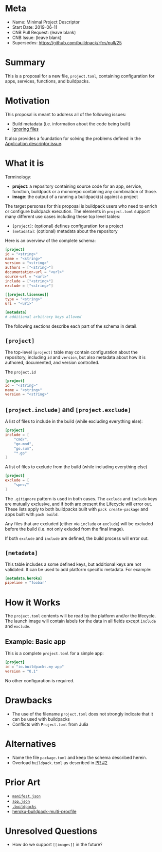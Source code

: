 # Meta
[meta]: #meta
- Name: Minimal Project Descriptor
- Start Date: 2019-06-11
- CNB Pull Request: (leave blank)
- CNB Issue: (leave blank)
- Supersedes: https://github.com/buildpack/rfcs/pull/25

# Summary
[summary]: #summary

This is a proposal for a new file, `project.toml`, containing configuration for apps, services, functions, and buildpacks.

# Motivation
[motivation]: #motivation

This proposal is meant to address all of the following issues:

* Build metadata (i.e. information about the code being built)
* [Ignoring files](https://github.com/buildpack/pack/issues/210)

It also provides a foundation for solving the problems defined in the [Application descriptor issue](https://github.com/buildpack/spec/issues/44).

# What it is
[what-it-is]: #what-it-is

Terminology:

* **project**: a repository containing source code for an app, service, function, buildpack or a monorepo containing any combination of those.
* **image**: the output of a running a buildpack(s) against a project

The target personas for this proposal is buildpack users who need to enrich or configure buildpack execution. The elements in  `project.toml` support many different use cases including these top level tables:

- `[project]`: (optional) defines configuration for a project
- `[metadata]`: (optional) metadata about the repository

Here is an overview of the complete schema:

```toml
[project]
id = "<string>"
name = "<string>"
version = "<string>"
authors = ["<string>"]
documentation-url = "<url>"
source-url = "<url>"
include = ["<string>"]
exclude = ["<string>"]

[[project.licenses]]
type = "<string>"
uri = "<uri>"

[metadata]
# additional arbitrary keys allowed
```

The following sections describe each part of the schema in detail.

## `[project]`

The top-level `[project]` table may contain configuration about the repository, including `id` and `version`, but also metadata about how it is authored, documented, and version controlled.

The `project.id`

```toml
[project]
id = "<string>"
name = "<string>"
version = "<string>"
```

## `[project.include]` and `[project.exclude]`

A list of files to include in the build (while excluding everything else):

```toml
[project]
include = [
    "cmd/",
    "go.mod",
    "go.sum",
    "*.go"
]
```

A list of files to exclude from the build (while including everything else)

```toml
[project]
exclude = [
    "spec/"
]
```

The `.gitignore` pattern is used in both cases. The `exclude` and `include` keys are mutually exclusive, and if both are present the Lifecycle will error out. These lists apply to both buildpacks built with `pack create-package` and apps built with `pack build`.

Any files that are excluded (either via `include` or `exclude`) will be excluded before the build (i.e. not only exluded from the final image).

If both `exclude` and `include` are defined, the build process will error out.

## `[metadata]`

This table includes a some defined keys, but additional keys are not validated. It can be used to add platform specific metadata. For example:

```toml
[metadata.heroku]
pipeline = "foobar"
```

# How it Works
[how-it-works]: #how-it-works

The `project.toml` contents will be read by the platform and/or the lifecycle. The launch image will contain labels for the data in all fields except `include` and `exclude`.

## Example: Basic app

This is a complete `project.toml` for a simple app:

```toml
[project]
id = "io.buildpacks.my-app"
version = "0.1"
```

No other configuration is required.

# Drawbacks
[drawbacks]: #drawbacks

- The use of the filename `project.toml` does not strongly indicate that it can be used with buildpacks
- Conflicts with `Project.toml` from Julia

# Alternatives
[alternatives]: #alternatives

- Name the file `package.toml` and keep the schema described herein.
- Overload `buildpack.toml` as described in [PR #2](https://github.com/buildpack/rfcs/pull/3)

# Prior Art
[prior-art]: #prior-art

- [`manifest.json`](https://docs.cloudfoundry.org/devguide/deploy-apps/manifest.html)
- [`app.json`](https://devcenter.heroku.com/articles/app-json-schema)
- [`.buildpacks`](https://github.com/heroku/heroku-buildpack-multi)
- [heroku-buildpack-multi-procfile](https://github.com/heroku/heroku-buildpack-multi-procfile)

# Unresolved Questions
[unresolved-questions]: #unresolved-questions

- How do we support `[[images]]` in the future?
